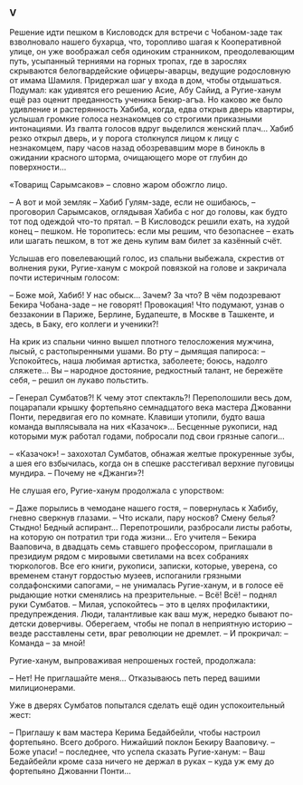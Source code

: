 ### V

Решение идти пешком в Кисловодск для встречи с Чобаном-заде так взволновало нашего бухарца, что, торопливо шагая к Кооперативной улице, он уже воображал себя одиноким странником, преодолевающим путь, усыпанный терниями на горных тропах, где в зарослях скрываются белогвардейские офицеры-аварцы, ведущие родословную от имама Шамиля. 
Придержал шаг у входа в дом, чтобы отдышаться.
Подумал: как удивятся его решению Асие, Абу Сайид, а Ругие-ханум ещё раз оценит преданность ученика Бекир-агъа.
Но каково же было удивление и растерянность Хабиба, когда, едва открыв дверь квартиры, услышал громкие голоса незнакомцев со строгими приказными интонациями.
Из гвалта голосов вдруг выделился женский плач…
Хабиб резко открыл дверь, и у порога столкнулся лицом к лицу с незнакомцем, пару часов назад обозревавшим море в бинокль в ожидании красного шторма, очищающего море от глубин до поверхности…

«Товарищ Сарымсаков» – словно жаром обожгло лицо.

– А вот и мой земляк – Хабиб Гулям-заде, если не ошибаюсь, – проговорил Сарымсаков, оглядывая Хабиба с ног до головы, как будто тот под одеждой что-то прятал. – В Кисловодск решили ехать, на худой конец – пешком.
Не торопитесь: если мы решим, что безопаснее – ехать или шагать пешком, в тот же день купим вам билет за казённый счёт.

Услышав его повелевающий голос, из спальни выбежала, скрестив от волнения руки, Ругие-ханум с мокрой повязкой на голове и закричала почти истеричным голосом:

– Боже мой, Хабиб!
У нас обыск…
Зачем?
За что?
В чём подозревают Бекира Чобана-заде – не говорят!
Провокация!
Что подумают, узнав о беззаконии в Париже, Берлине, Будапеште, в Москве в Ташкенте, и здесь, в Баку, его коллеги и ученики?!

На крик из спальни чинно вышел плотного телосложения мужчина, лысый, с растопыренными ушами.
Во рту – дымящая папироса: 
– Успокойтесь, наша любимая артистка, заболеете; боюсь, надолго сляжете...
Вы – народное достояние, редкостный талант, не бережёте себя, – решил он лукаво польстить.

– Генерал Сумбатов?!
К чему этот спектакль?!
Переполошили весь дом, поцарапали крышку фортепьяно семнадцатого века мастера Джованни Понти, передвигая его по комнате.
Клавиши утопили, будто ваша команда выплясывала на них «Казачок»…
Бесценные рукописи, над которыми муж работал годами, побросали под свои грязные сапоги…

– «Казачок»! – захохотал Сумбатов, обнажая желтые прокуренные зубы, а шея его взбычилась, когда он в спешке расстегивал верхние пуговицы мундира. – Почему не «Джанги»?!

Не слушая его, Ругие-ханум продолжала с упорством:

– Даже порылись в чемодане нашего гостя, – повернулась к Хабибу, гневно сверкнув глазами. – Что искали, пару носков?
Смену белья?
Стыдно!
Бедный аспирант…
Перепотрошили, разбросали листы работы, на которую он потратил три года жизни...
Его учителя – Бекира Вааповича, в двадцать семь ставшего профессором, приглашали в президиум рядом с мировыми светилами на всех собраниях тюркологов.
Все его книги, рукописи, записки, которые, уверена, со временем станут гордостью музеев, испоганили грязными солдафонскими сапогами, – не унималась Ругие-ханум, и в голосе её рыдающие нотки сменялись на презрительные. 
– Всё!
Всё! – поднял руки Сумбатов. – Милая, успокойтесь – это в целях профилактики, предупреждения.
Люди, талантливые как ваш муж, нередко бывают по-детски доверчивы.
Оберегаем, чтобы не попал в неприятную историю – везде расставлены сети, враг революции не дремлет. – И прокричал: – Команда – за мной!

Ругие-ханум, выпроваживая непрошеных гостей, продолжала:

– Нет!
Не приглашайте меня...
Отказываюсь петь перед вашими милиционерами.

Уже в дверях Сумбатов попытался сделать ещё один успокоительный жест:

– Приглашу к вам мастера Керима Бедайбейли, чтобы настроил фортепьяно.
Всего доброго.
Нижайший поклон Бекиру Вааповичу. 
– Боже упаси! – последнее, что успела сказать Ругие-ханум: – Ваш Бедайбейли кроме саза ничего не держал в руках – куда уж ему до фортепьяно Джованни Понти…
